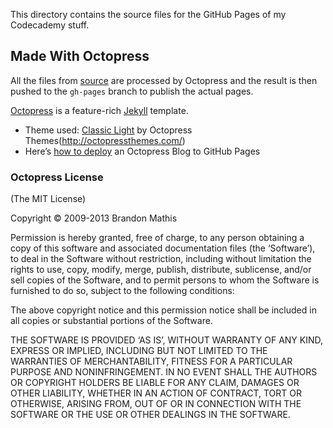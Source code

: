 This directory contains the source files for the GitHub Pages of my Codecademy stuff.

## Made With Octopress
All the files from [source](octopress/source) are processed by Octopress and the result is then pushed to the `gh-pages` branch to publish the actual pages.

[Octopress](http://octopress.org/) is a feature-rich [Jekyll](https://github.com/mojombo/jekyll) template.

- Theme used: [Classic Light](https://github.com/octopress-themes/classic-light) by Octopress Themes(http://octopressthemes.com/)
- Here’s [how to deploy](http://octopress.org/docs/deploying/github/) an Octopress Blog to GitHub Pages

### Octopress License
(The MIT License)

Copyright © 2009-2013 Brandon Mathis

Permission is hereby granted, free of charge, to any person obtaining a copy of this software and associated documentation files (the ‘Software’), to deal in the Software without restriction, including without limitation the rights to use, copy, modify, merge, publish, distribute, sublicense, and/or sell copies of the Software, and to permit persons to whom the Software is furnished to do so, subject to the following conditions:

The above copyright notice and this permission notice shall be included in all copies or substantial portions of the Software.

THE SOFTWARE IS PROVIDED ‘AS IS’, WITHOUT WARRANTY OF ANY KIND, EXPRESS OR IMPLIED, INCLUDING BUT NOT LIMITED TO THE WARRANTIES OF MERCHANTABILITY, FITNESS FOR A PARTICULAR PURPOSE AND NONINFRINGEMENT. IN NO EVENT SHALL THE AUTHORS OR COPYRIGHT HOLDERS BE LIABLE FOR ANY CLAIM, DAMAGES OR OTHER LIABILITY, WHETHER IN AN ACTION OF CONTRACT, TORT OR OTHERWISE, ARISING FROM, OUT OF OR IN CONNECTION WITH THE SOFTWARE OR THE USE OR OTHER DEALINGS IN THE SOFTWARE.
